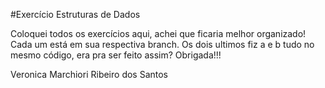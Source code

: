 #Exercício Estruturas de Dados

Coloquei todos os exercícios aqui, achei que ficaria melhor organizado!
Cada um está em sua respectiva branch. 
Os dois ultimos fiz a e b tudo no mesmo código, era pra ser feito assim?
Obrigada!!!

Veronica Marchiori Ribeiro dos Santos
